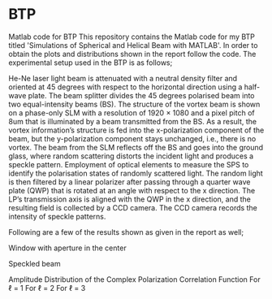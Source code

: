 # BTP
Matlab code for BTP
This repository contains the Matlab code for my BTP titled 'Simulations of Spherical and Helical Beam with MATLAB'. In order to obtain the plots and distributions shown in the report follow the code.
The experimental setup used in the BTP is as follows;

He-Ne laser light beam is attenuated with a neutral density filter and oriented at 45 degrees with respect to the horizontal direction using a half-wave plate. The beam splitter divides the 45 degrees polarised beam into two equal-intensity beams (BS). The structure of the vortex beam is shown on a phase-only SLM with a resolution of 1920 × 1080 and a pixel pitch of 8um that is illuminated by a beam transmitted from the BS. As a result, the vortex information’s structure is fed into the x-polarization component of the beam, but the y-polarization component stays unchanged, i.e., there is no vortex. The beam from the SLM reflects off the BS and goes into the ground glass, where random scattering distorts the incident light and produces a speckle pattern. Employment of optical elements to measure the SPS to identify the polarisation states of randomly scattered light. The random light is then filtered by a linear polarizer after passing through a quarter wave plate (QWP) that is rotated at an angle with respect to the x direction. The LP’s transmission axis is aligned with the QWP in the x direction, and the resulting field is collected by a CCD camera. The CCD camera records the intensity of speckle patterns.

Following are a few of the results shown as given in the report as well;

Window with aperture in the center

Speckled beam

Amplitude Distribution of the Complex Polarization Correlation Function 
For ℓ = 1
For ℓ = 2
For ℓ = 3
